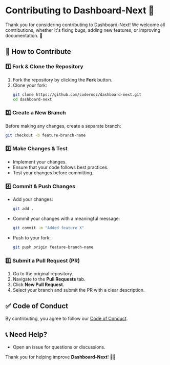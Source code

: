 # Contributing to Dashboard-Next 🎉

Thank you for considering contributing to Dashboard-Next! We welcome all contributions, whether it's fixing bugs, adding new features, or improving documentation. 🚀

## 📌 How to Contribute

### 1️⃣ Fork & Clone the Repository
1. Fork the repository by clicking the **Fork** button.
2. Clone your fork:
   ```sh
   git clone https://github.com/coderooz/dashboard-next.git
   cd dashboard-next
   ```

### 2️⃣ Create a New Branch
Before making any changes, create a separate branch:
   ```sh
   git checkout -b feature-branch-name
   ```

### 3️⃣ Make Changes & Test
- Implement your changes.
- Ensure that your code follows best practices.
- Test your changes before committing.

### 4️⃣ Commit & Push Changes
- Add your changes:
   ```sh
   git add .
   ```
- Commit your changes with a meaningful message:
   ```sh
   git commit -m "Added feature X"
   ```
- Push to your fork:
   ```sh
   git push origin feature-branch-name
   ```

### 5️⃣ Submit a Pull Request (PR)
1. Go to the original repository.
2. Navigate to the **Pull Requests** tab.
3. Click **New Pull Request**.
4. Select your branch and submit the PR with a clear description.

## ✅ Code of Conduct
By contributing, you agree to follow our [Code of Conduct](CODE_OF_CONDUCT.md).

## 📞 Need Help?
- Open an issue for questions or discussions.

Thank you for helping improve **Dashboard-Next**! 🎉🚀
